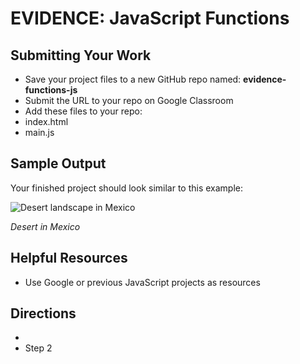 ﻿# EVIDENCE: JavaScript Functions

## Submitting Your Work
 - Save your project files to a new GitHub repo named: **evidence-functions-js**
 - Submit the URL to your repo on Google Classroom
 - Add these files to your repo:
 -   index.html
 -   main.js

## Sample Output

Your finished project should look similar to this example:

![Desert landscape in Mexico](desert-mexico.png "Mexican Desert")

*Desert in Mexico*

## Helpful Resources

 - Use Google or previous JavaScript projects as resources
 
## Directions

 - 
 - Step 2


